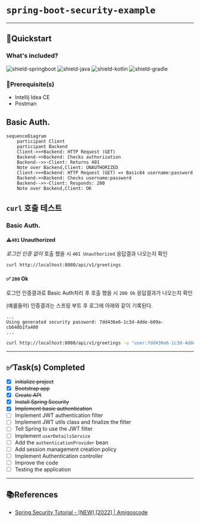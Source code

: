 # `spring-boot-security-example`

---
## 🚀Quickstart

### What's included?

![shield-springboot][shield-springboot]
![shield-java][shield-java]
![shield-kotlin][shield-kotlin]
![shield-gradle][shield-gradle]

### 🧰Prerequisite(s)
- Intellij Idea CE
- Postman

## Basic Auth.

```mermaid
sequenceDiagram
    participant Client
    participant Backend
    Client->>+Backend: HTTP Request (GET)
    Backend->>Backend: Checks authorization
    Backend-->>-Client: Returns 401 
    Note over Backend,Client: UNAUTHORIZED
    Client->>+Backend: HTTP Request (GET) => Basic64 username:password
    Backend->>Backend: Checks username:password
    Backend-->>-Client: Responds: 200
    Note over Backend,Client: OK
```

## `curl` 호출 테스트

### Basic Auth.

#### ⚠️`401` Unauthorized

_로그인 인증 없이_ 호출 했을 시 `401 Unauthorized` 응답결과 나오는지 확인

```sh
curl http://localhost:8080/api/v1/greetings
```

#### ✅ `200` Ok

로그인 인증결과로 Basic Auth처리 후 호출 했을 시 `200 Ok` 응답결과가 나오는지 확인

(예를들어) 인증결과는 스프링 부트 후 로그에 아래와 같이 기록된다.
```
...
Using generated security password: 7dd436e6-1c3d-4dde-b09a-cb648b1fa400
...
```

```sh
curl http://localhost:8080/api/v1/greetings -u "user:7dd436e6-1c3d-4dde-b09a-cb648b1fa400"
```

---
## ✅Task(s) Completed
- [x] ~~initialize project~~
- [x] ~~Bootstrap app~~
- [x] ~~Create API~~
- [x] ~~Install Spring Security~~
- [x] ~~Implement basic authentication~~
- [ ] Implement JWT authentication filter
- [ ] Implement JWT utils class and finalize the filter
- [ ] Tell Spring to use the JWT filter
- [ ] Implement `userDetailsService`
- [ ] Add the `authenticationProvider` bean
- [ ] Add session management creation policy
- [ ] Implement Authentication controller
- [ ] Improve the code
- [ ] Testing the application

---
## 📚References

- [Spring Security Tutorial - [NEW] [2022] | Amigoscode][youtube-tut]


[shield-springboot]: https://img.shields.io/badge/springboot-2.7.6-6DB33F?logo=springboot&logoColor=6DB33F&style=flat-square
[shield-java]: https://img.shields.io/badge/Java-17-f3812a?logo=java&logoColor=f3812a&style=flat-square
[shield-kotlin]: https://img.shields.io/badge/Kotlin-1.6.21-0095D5?logo=kotlin&logoColor=0095D5&style=flat-square
[shield-gradle]: https://img.shields.io/badge/Gradle-7.5.1-abd759?logo=gradle&logoColor=abd759&style=flat-square
[youtube-tut]: https://www.youtube.com/watch?v=b9O9NI-RJ3o
